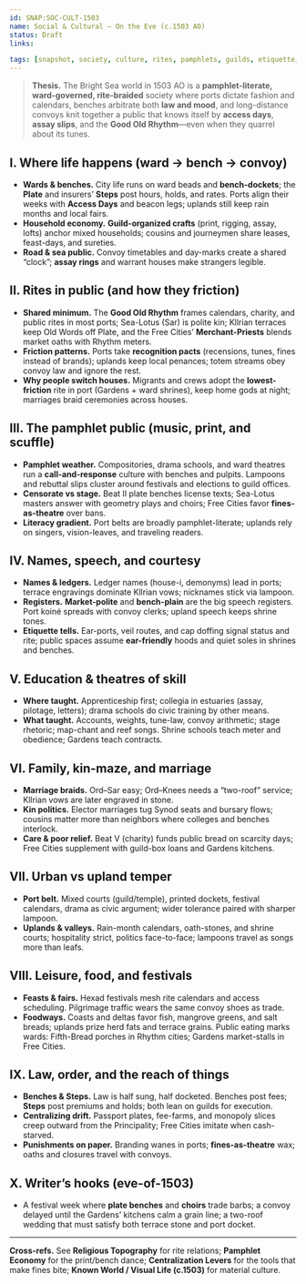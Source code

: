 ```yaml
---
id: SNAP:SOC-CULT-1503
name: Social & Cultural — On the Eve (c.1503 AO)
status: Draft
links:

tags: [snapshot, society, culture, rites, pamphlets, guilds, etiquette, education, festivals, law]
---
```


> **Thesis.** The Bright Sea world in 1503 AO is a **pamphlet-literate, ward-governed, rite-braided** society where ports dictate fashion and calendars, benches arbitrate both **law and mood**, and long-distance convoys knit together a public that knows itself by **access days**, **assay slips**, and the **Good Old Rhythm**—even when they quarrel about its tunes.

## I. Where life happens (ward → bench → convoy)
- **Wards & benches.** City life runs on ward beads and **bench-dockets**; the **Plate** and insurers’ **Steps** post hours, holds, and rates. Ports align their weeks with **Access Days** and beacon legs; uplands still keep rain months and local fairs.  
- **Household economy.** **Guild-organized crafts** (print, rigging, assay, lofts) anchor mixed households; cousins and journeymen share leases, feast-days, and sureties.  
- **Road & sea public.** Convoy timetables and day-marks create a shared “clock”; **assay rings** and warrant houses make strangers legible.

## II. Rites in public (and how they friction)
- **Shared minimum.** The **Good Old Rhythm** frames calendars, charity, and public rites in most ports; Sea-Lotus (Sar) is polite kin; Kllrian terraces keep Old Words off Plate, and the Free Cities’ **Merchant-Priests** blends market oaths with Rhythm meters.  
- **Friction patterns.** Ports take **recognition pacts** (recensions, tunes, fines instead of brands); uplands keep local penances; totem streams obey convoy law and ignore the rest.  
- **Why people switch houses.** Migrants and crews adopt the **lowest-friction** rite in port (Gardens + ward shrines), keep home gods at night; marriages braid ceremonies across houses.

## III. The pamphlet public (music, print, and scuffle)
- **Pamphlet weather.** Compositories, drama schools, and ward theatres run a **call-and-response** culture with benches and pulpits. Lampoons and rebuttal slips cluster around festivals and elections to guild offices.  
- **Censorate vs stage.** Beat II plate benches license texts; Sea-Lotus masters answer with geometry plays and choirs; Free Cities favor **fines-as-theatre** over bans.  
- **Literacy gradient.** Port belts are broadly pamphlet-literate; uplands rely on singers, vision-leaves, and traveling readers.

## IV. Names, speech, and courtesy
- **Names & ledgers.** Ledger names (house-i, demonyms) lead in ports; terrace engravings dominate Kllrian vows; nicknames stick via lampoon.  
- **Registers.** **Market-polite** and **bench-plain** are the big speech registers. Port koiné spreads with convoy clerks; upland speech keeps shrine tones.  
- **Etiquette tells.** Ear-ports, veil routes, and cap doffing signal status and rite; public spaces assume **ear-friendly** hoods and quiet soles in shrines and benches.

## V. Education & theatres of skill
- **Where taught.** Apprenticeship first; collegia in estuaries (assay, pilotage, letters); drama schools do civic training by other means.  
- **What taught.** Accounts, weights, tune-law, convoy arithmetic; stage rhetoric; map-chant and reef songs. Shrine schools teach meter and obedience; Gardens teach contracts.

## VI. Family, kin-maze, and marriage
- **Marriage braids.** Ord–Sar easy; Ord–Knees needs a “two-roof” service; Kllrian vows are later engraved in stone.  
- **Kin politics.** Elector marriages tug Synod seats and bursary flows; cousins matter more than neighbors where colleges and benches interlock.  
- **Care & poor relief.** Beat V (charity) funds public bread on scarcity days; Free Cities supplement with guild-box loans and Gardens kitchens.

## VII. Urban vs upland temper
- **Port belt.** Mixed courts (guild/temple), printed dockets, festival calendars, drama as civic argument; wider tolerance paired with sharper lampoon.  
- **Uplands & valleys.** Rain-month calendars, oath-stones, and shrine courts; hospitality strict, politics face-to-face; lampoons travel as songs more than leafs.

## VIII. Leisure, food, and festivals
- **Feasts & fairs.** Hexad festivals mesh rite calendars and access scheduling. Pilgrimage traffic wears the same convoy shoes as trade.  
- **Foodways.** Coasts and deltas favor fish, mangrove greens, and salt breads; uplands prize herd fats and terrace grains. Public eating marks wards: Fifth-Bread porches in Rhythm cities; Gardens market-stalls in Free Cities.

## IX. Law, order, and the reach of things
- **Benches & Steps.** Law is half sung, half docketed. Benches post fees; **Steps** post premiums and holds; both lean on guilds for execution.  
- **Centralizing drift.** Passport plates, fee-farms, and monopoly slices creep outward from the Principality; Free Cities imitate when cash-starved.  
- **Punishments on paper.** Branding wanes in ports; **fines-as-theatre** wax; oaths and closures travel with convoys.

## X. Writer’s hooks (eve-of-1503)
- A festival week where **plate benches** and **choirs** trade barbs; a convoy delayed until the Gardens’ kitchens calm a grain line; a two-roof wedding that must satisfy both terrace stone and port docket.

---
**Cross-refs.** See **Religious Topography** for rite relations; **Pamphlet Economy** for the print/bench dance; **Centralization Levers** for the tools that make fines bite; **Known World / Visual Life (c.1503)** for material culture.
